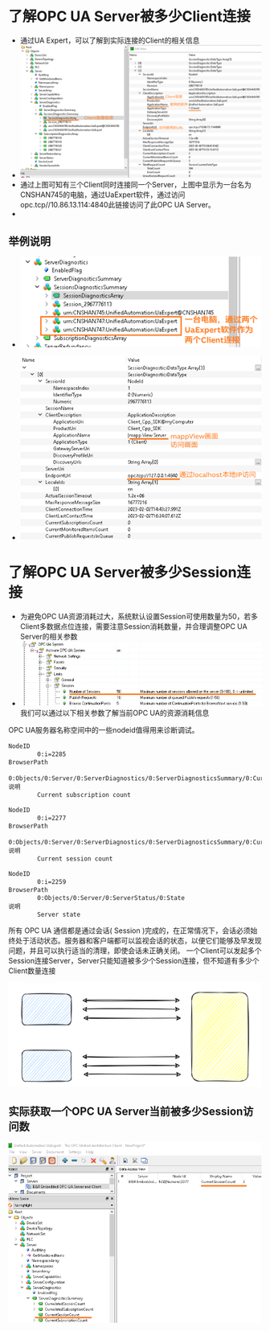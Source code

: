 # 了解OPC UA Server被多少Client连接
- 通过UA Expert，可以了解到实际连接的Client的相关信息
- ![](FILES/028如何知道OPC%20UA%20Server被多少Client连接/image-20230202161625394.png)
- 通过上图可知有三个Client同时连接同一个Server，上图中显示为一台名为CNSHAN745的电脑，通过UaExpert软件，通过访问opc.tcp//10.86.13.114:4840此链接访问了此OPC UA Server。
- 
## 举例说明
- ![](FILES/028如何知道OPC%20UA%20Server被多少Client连接/image-20230202162111645.png)

- ![](FILES/028如何知道OPC%20UA%20Server被多少Client连接/image-20230202162405576.png)

# 了解OPC UA Server被多少Session连接
- 为避免OPC UA资源消耗过大，系统默认设置Session可使用数量为50，若多Client多数据点位连接，需要注意Session消耗数量，并合理调整OPC UA Server的相关参数
- ![](FILES/028如何知道OPC%20UA%20Server被多少Client连接/image-20230202163142183.png)
我们可以通过以下相关参数了解当前OPC UA的资源消耗信息

OPC UA服务器名称空间中的一些nodeid值得用来诊断调试。
```
NodeID
        0:i=2285
BrowserPath
        0:Objects/0:Server/0:ServerDiagnostics/0:ServerDiagnosticsSummary/0:CurrentSubscriptionCount
说明
        Current subscription count
```

```
NodeID
        0:i=2277
BrowserPath
        0:Objects/0:Server/0:ServerDiagnostics/0:ServerDiagnosticsSummary/0:CurrentSessionCount
说明
        Current session count
```

```
NodeID
        0:i=2259
BrowserPath
        0:Objects/0:Server/0:ServerStatus/0:State
说明
        Server state
```

所有 OPC UA 通信都是通过会话( Session )完成的，在正常情况下，会话必须始终处于活动状态。服务器和客户端都可以监视会话的状态，以便它们能够及早发现问题，并且可以执行适当的清理，即使会话未正确关闭。
一个Client可以发起多个Session连接Server，Server只能知道被多少个Session连接，但不知道有多少个Client数量连接

![](028如何知道OPC%20UA%20Server被多少Client连接.svg)

## 实际获取一个OPC UA Server当前被多少Session访问数
![](FILES/028如何知道OPC%20UA%20Server被多少Client连接/image-20230202104038139.png)

